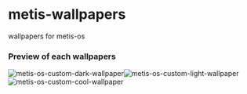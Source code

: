 # metis-wallpapers

wallpapers for metis-os

### Preview of each wallpapers

<img title="metis-os-custom-dark-wallpaper" src="files/b-01-dark.png" alt="metis-os-custom-dark-wallpaper" data-align="center"><img src="files/b-02-light.png" title="metis-os-custom-light-wallpaper" alt="metis-os-custom-light-wallpaper" data-align="center"><img src="files/b-03-light.png" title="metis-os-custom-light-wallpaper" alt="metis-os-custom-cool-wallpaper" data-align="center">
